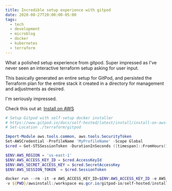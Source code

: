 ```yaml
---
title: Incredible setup experience with gitpod
date: 2020-08-27T20:00:00-05:00
tags:
  - tech
  - development
  - microblog
  - docker
  - kubernetes
  - terraform
---
```

What a polished setup experience from gitpod. Super impressed as I've never seen an interactive terraform setup asking for user input.

This basically generated an entire setup for GitPod, and persisted the Terraform plan for the entire stack it created in a directory for management and adjustments as desired. 

I'm seriously impressed.

Check this out at: [Install on AWS](https://bit.ly/2YGACVe)

```powershell
# Setup Gitpod with self-setup docker installer
# https://www.gitpod.io/docs/self-hosted/latest/install/install-on-aws-script/
# Set-Location ./terraform/gitpod

Import-Module aws.tools.common, aws.tools.SecurityToken
Set-AWSCredential -ProfileName 'MyProfileName' -Scope Global
$cred = Get-STSSessionToken -DurationInSeconds ([timespan]::FromHours(1).TotalSeconds)

$ENV:AWS_REGION = 'us-east-1'
$ENV:AWS_ACCESS_KEY_ID = $cred.AccessKeyId
$ENV:AWS_SECRET_ACCESS_KEY = $cred.SecretAccessKey
$ENV:AWS_SESSION_TOKEN  = $cred.SessionToken

docker run --rm -it -e AWS_ACCESS_KEY_ID=$ENV:AWS_ACCESS_KEY_ID -e AWS_SECRET_ACCESS_KEY=$ENV:AWS_SECRET_ACCESS_KEY -e AWS_DEFAULT_REGION=$ENV:AWS_DEFAULT_REGION -e AWS_SESSION_TOKEN=$ENV:AWS_SESSION_TOKEN `
-v ${PWD}/awsinstall:/workspace eu.gcr.io/gitpod-io/self-hosted/installer:latest aws
```